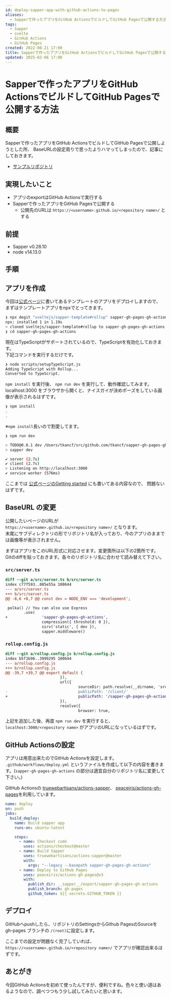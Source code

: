 ```yaml
---
id: deploy-sapper-app-with-github-actions-to-pages
aliases:
  - Sapperで作ったアプリをGitHub ActionsでビルドしてGitHub Pagesで公開する方法
tags:
  - Sapper
  - svelte
  - GitHub Actions
  - GitHub Pages
created: 2022-08-21 17:00
title: Sapperで作ったアプリをGitHub ActionsでビルドしてGitHub Pagesで公開する方法
updated: 2025-02-06 17:00
---
```


# Sapperで作ったアプリをGitHub ActionsでビルドしてGitHub Pagesで公開する方法

## 概要

Sapperで作ったアプリをGitHub ActionsでビルドしてGitHub Pagesで公開しようとした所、
BaseURLの設定周りで思ったよりハマってしまったので、記事にしておきます。

- [サンプルリポジトリ](https://github.com/tkancf/sapper-gh-pages-gh-actions)  

## 実現したいこと

- アプリのexportはGitHub Actionsで実行する
- Sapperで作ったアプリをGitHub Pagesで公開する
  - 公開先のURLは `https://<username>.github.io/<repository name>/` とする

## 前提

- Sapper v0.28.10
- node v14.13.0

## 手順

## アプリを作成

今回は[公式ページ](https://sapper.svelte.dev/)に書いてあるテンプレートのアプリをデプロイしますので、
まずはテンプレートアプリをnpxでとってきます。

```bash
❯ npx degit "sveltejs/sapper-template#rollup" sapper-gh-pages-gh-actions
npx: installed 1 in 1.19s
> cloned sveltejs/sapper-template#rollup to sapper-gh-pages-gh-actions
❯ cd sapper-gh-pages-gh-actions
```

現在はTypeScriptがサポートされているので、TypeScriptを有効化しておきます。  
下記コマンドを実行するだけです。

```bash
❯ node scripts/setupTypeScript.js
Adding TypeScript with Rollup...
Converted to TypeScript.
```

`npm install` を実行後、 `npm run dev` を実行して、動作確認してみます。  
localhost:3000 をブラウザから開くと、ナイスガイが決めポーズをしている画像が表示されるはずです。

```bash
❯ npm install
.
.
```

※`npm install`長いので割愛してます。

```bash
❯ npm run dev

> TODO@0.0.1 dev /Users/tkancf/src/github.com/tkancf/sapper-gh-pages-gh-actions
> sapper dev

✔ server (2.7s)
✔ client (2.7s)
> Listening on http://localhost:3000
✔ service worker (576ms)
```

ここまでは [公式ページのGetting started](https://sapper.svelte.dev/docs#Getting_started) にも書いてある内容なので、
問題ないはずです。

## BaseURL の変更

公開したいページのURLが  
`https://<username>.github.io/<repository name>/` となります。  
末尾にサブディレクトリの形でリポジトリ名が入っており、今のアプリのままでは画像等が表示されません。

まずはアプリをこのURL形式に対応させます。変更箇所は以下の2箇所です。  
Gitのdiffを貼っておきます。各々のリポジトリ名に合わせて読み替えて下さい。

### `src/server.ts`

```diff
diff --git a/src/server.ts b/src/server.ts
index c77f593..085e55a 100644
--- a/src/server.ts
+++ b/src/server.ts
@@ -8,6 +8,7 @@ const dev = NODE_ENV === 'development';

 polka() // You can also use Express
        .use(
+               'sapper-gh-pages-gh-actions',
                compression({ threshold: 0 }),
                sirv('static', { dev }),
                sapper.middleware()
```

### `rollup.config.js`

```diff
diff --git a/rollup.config.js b/rollup.config.js
index b5f1b96..3999295 100644
--- a/rollup.config.js
+++ b/rollup.config.js
@@ -39,7 +39,7 @@ export default {
                        }),
                        url({
                                sourceDir: path.resolve(__dirname, 'src/node_modules/images'),
-                               publicPath: '/client/'
+                               publicPath: '/sapper-gh-pages-gh-actions/client/'
                        }),
                        resolve({
                                browser: true,
```

上記を追加した後、再度 `npm run dev` を実行すると、 `localhost:3000/<repository name>` がアプリのURLになっているはずです。

## GitHub Actionsの設定

アプリは用意出来たのでGitHub Actionsを設定します。  
`.github/workflows/deploy.yml` というファイルを作成して以下の内容を書きます。(`sapper-gh-pages-gh-actions` の部分は適宜自分のリポジトリ名に変更して下さい。)

GitHub Actionsの [truewebartisans/actions-sapper](https://github.com/truewebartisans/actions-sapper)、
[peaceiris/actions-gh-pages](https://github.com/peaceiris/actions-gh-pages)を利用しています。  

```yaml
name: deploy
on: push
jobs:
  build_deploy:
    name: Build sapper app
    runs-on: ubuntu-latest

    steps:
      - name: Checkout code
        uses: actions/checkout@master
      - name: Build Sapper
        uses: truewebartisans/actions-sapper@master
        with:
          args: "--legacy --basepath sapper-gh-pages-gh-actions"
      - name: Deploy to GitHub Pages
        uses: peaceiris/actions-gh-pages@v3
        with:
          publish_dir: __sapper__/export/sapper-gh-pages-gh-actions
          publish_branch: gh-pages
          github_token: ${{ secrets.GITHUB_TOKEN }}
```

## デプロイ

GitHubへpushしたら、リポジトリのSettingsからGithub PagesのSourceを gh-pages ブランチの `/(root)`に設定します。

ここまでの設定が問題なく完了していれば、 `https://<username>.github.io/<repository name>/` でアプリが確認出来るはずです。

## あとがき

今回GitHub Actionsを初めて使ったんですが、便利ですね。色々と使い道はあるようなので、調べつつもう少し試してみたいと思います。  
